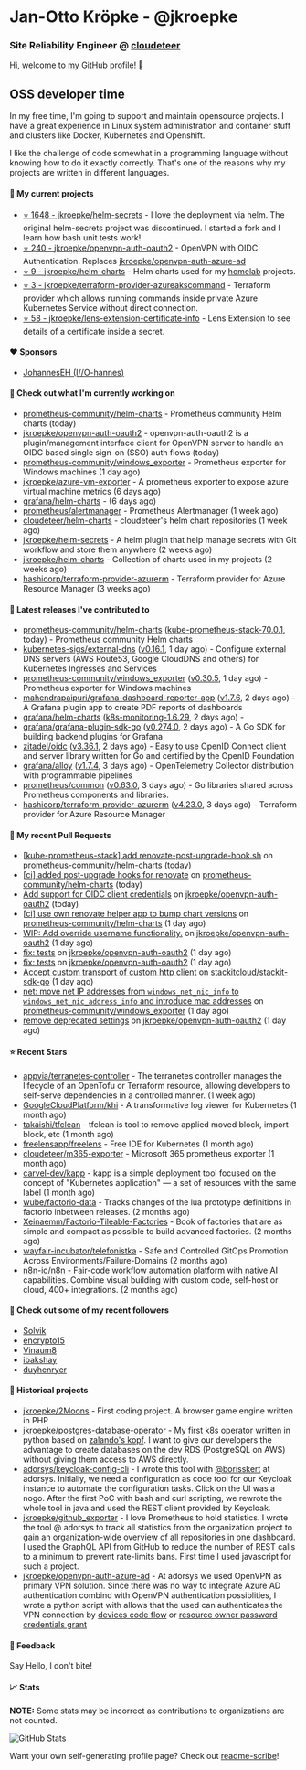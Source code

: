 # Jan-Otto Kröpke - @jkroepke
### Site Reliability Engineer @ [cloudeteer](https://cloudeteer.de/)

Hi, welcome to my GitHub profile! 👋

## OSS developer time
In my free time, I'm going to support and maintain opensource projects. I have a great experience in Linux system administration and container stuff and clusters like Docker, Kubernetes and Openshift.

I like the challenge of code somewhat in a programming language without knowing how to do it exactly correctly. That's one of the reasons why my projects are written in different languages.

#### 🌱 My current projects
- [⭐️ 1648 - jkroepke/helm-secrets](https://github.com/jkroepke/helm-secrets) - I love the deployment via helm. The original helm-secrets project was discontinued. I started a fork and I learn how bash unit tests work!
- [⭐️ 240 - jkroepke/openvpn-auth-oauth2](https://github.com/jkroepke/openvpn-auth-oauth2) - OpenVPN with OIDC Authentication. Replaces  [jkroepke/openvpn-auth-azure-ad](https://github.com/jkroepke/openvpn-auth-azure-ad) 
- [⭐️ 9 - jkroepke/helm-charts](https://github.com/jkroepke/helm-charts) - Helm charts used for my [homelab](https://github.com/jkroepke/homelab) projects.
- [⭐️ 3 - jkroepke/terraform-provider-azureakscommand](https://github.com/jkroepke/terraform-provider-azureakscommand) - Terraform provider which allows running commands inside private Azure Kubernetes Service without direct connection.
- [⭐️ 58 - jkroepke/lens-extension-certificate-info](https://github.com/jkroepke/lens-extension-certificate-info) - Lens Extension to see details of a certificate inside a secret.

#### ❤️ Sponsors

- [JohannesEH (I//O-hannes)](https://github.com/JohannesEH)


#### 👷 Check out what I'm currently working on

- [prometheus-community/helm-charts](https://github.com/prometheus-community/helm-charts) - Prometheus community Helm charts (today)
- [jkroepke/openvpn-auth-oauth2](https://github.com/jkroepke/openvpn-auth-oauth2) - openvpn-auth-oauth2 is a plugin/management interface client for OpenVPN server to handle an OIDC based single sign-on (SSO) auth flows (today)
- [prometheus-community/windows_exporter](https://github.com/prometheus-community/windows_exporter) - Prometheus exporter for Windows machines (1 day ago)
- [jkroepke/azure-vm-exporter](https://github.com/jkroepke/azure-vm-exporter) - A prometheus exporter to expose azure virtual machine metrics (6 days ago)
- [grafana/helm-charts](https://github.com/grafana/helm-charts) -  (6 days ago)
- [prometheus/alertmanager](https://github.com/prometheus/alertmanager) - Prometheus Alertmanager (1 week ago)
- [cloudeteer/helm-charts](https://github.com/cloudeteer/helm-charts) - cloudeteer's helm chart repositories (1 week ago)
- [jkroepke/helm-secrets](https://github.com/jkroepke/helm-secrets) - A helm plugin that help manage secrets with Git workflow and store them anywhere (2 weeks ago)
- [jkroepke/helm-charts](https://github.com/jkroepke/helm-charts) - Collection of charts used in my projects (2 weeks ago)
- [hashicorp/terraform-provider-azurerm](https://github.com/hashicorp/terraform-provider-azurerm) - Terraform provider for Azure Resource Manager (3 weeks ago)

#### 🔭 Latest releases I've contributed to

- [prometheus-community/helm-charts](https://github.com/prometheus-community/helm-charts) ([kube-prometheus-stack-70.0.1](https://github.com/prometheus-community/helm-charts/releases/tag/kube-prometheus-stack-70.0.1), today) - Prometheus community Helm charts
- [kubernetes-sigs/external-dns](https://github.com/kubernetes-sigs/external-dns) ([v0.16.1](https://github.com/kubernetes-sigs/external-dns/releases/tag/v0.16.1), 1 day ago) - Configure external DNS servers (AWS Route53, Google CloudDNS and others) for Kubernetes Ingresses and Services
- [prometheus-community/windows_exporter](https://github.com/prometheus-community/windows_exporter) ([v0.30.5](https://github.com/prometheus-community/windows_exporter/releases/tag/v0.30.5), 1 day ago) - Prometheus exporter for Windows machines
- [mahendrapaipuri/grafana-dashboard-reporter-app](https://github.com/mahendrapaipuri/grafana-dashboard-reporter-app) ([v1.7.6](https://github.com/mahendrapaipuri/grafana-dashboard-reporter-app/releases/tag/v1.7.6), 2 days ago) - A Grafana plugin app to create PDF reports of dashboards
- [grafana/helm-charts](https://github.com/grafana/helm-charts) ([k8s-monitoring-1.6.29](https://github.com/grafana/helm-charts/releases/tag/k8s-monitoring-1.6.29), 2 days ago) - 
- [grafana/grafana-plugin-sdk-go](https://github.com/grafana/grafana-plugin-sdk-go) ([v0.274.0](https://github.com/grafana/grafana-plugin-sdk-go/releases/tag/v0.274.0), 2 days ago) - A Go SDK for building backend plugins for Grafana
- [zitadel/oidc](https://github.com/zitadel/oidc) ([v3.36.1](https://github.com/zitadel/oidc/releases/tag/v3.36.1), 2 days ago) - Easy to use OpenID Connect client and server library written for Go and certified by the OpenID Foundation
- [grafana/alloy](https://github.com/grafana/alloy) ([v1.7.4](https://github.com/grafana/alloy/releases/tag/v1.7.4), 3 days ago) - OpenTelemetry Collector distribution with programmable pipelines
- [prometheus/common](https://github.com/prometheus/common) ([v0.63.0](https://github.com/prometheus/common/releases/tag/v0.63.0), 3 days ago) - Go libraries shared across Prometheus components and libraries.
- [hashicorp/terraform-provider-azurerm](https://github.com/hashicorp/terraform-provider-azurerm) ([v4.23.0](https://github.com/hashicorp/terraform-provider-azurerm/releases/tag/v4.23.0), 3 days ago) - Terraform provider for Azure Resource Manager

#### 🔨 My recent Pull Requests

- [[kube-prometheus-stack] add renovate-post-upgrade-hook.sh](https://github.com/prometheus-community/helm-charts/pull/5427) on [prometheus-community/helm-charts](https://github.com/prometheus-community/helm-charts) (today)
- [[ci] added post-upgrade hooks for renovate](https://github.com/prometheus-community/helm-charts/pull/5425) on [prometheus-community/helm-charts](https://github.com/prometheus-community/helm-charts) (today)
- [Add support for OIDC client credentials](https://github.com/jkroepke/openvpn-auth-oauth2/pull/439) on [jkroepke/openvpn-auth-oauth2](https://github.com/jkroepke/openvpn-auth-oauth2) (today)
- [[ci] use own renovate helper app to bump chart versions](https://github.com/prometheus-community/helm-charts/pull/5423) on [prometheus-community/helm-charts](https://github.com/prometheus-community/helm-charts) (1 day ago)
- [WIP: Add override username functionality.](https://github.com/jkroepke/openvpn-auth-oauth2/pull/437) on [jkroepke/openvpn-auth-oauth2](https://github.com/jkroepke/openvpn-auth-oauth2) (1 day ago)
- [fix: tests](https://github.com/jkroepke/openvpn-auth-oauth2/pull/436) on [jkroepke/openvpn-auth-oauth2](https://github.com/jkroepke/openvpn-auth-oauth2) (1 day ago)
- [fix: tests](https://github.com/jkroepke/openvpn-auth-oauth2/pull/435) on [jkroepke/openvpn-auth-oauth2](https://github.com/jkroepke/openvpn-auth-oauth2) (1 day ago)
- [Accept custom transport of custom http client](https://github.com/stackitcloud/stackit-sdk-go/pull/1627) on [stackitcloud/stackit-sdk-go](https://github.com/stackitcloud/stackit-sdk-go) (1 day ago)
- [net: move net IP addresses from `windows_net_nic_info` to `windows_net_nic_address_info` and introduce mac addresses](https://github.com/prometheus-community/windows_exporter/pull/1940) on [prometheus-community/windows_exporter](https://github.com/prometheus-community/windows_exporter) (1 day ago)
- [remove deprecated settings](https://github.com/jkroepke/openvpn-auth-oauth2/pull/434) on [jkroepke/openvpn-auth-oauth2](https://github.com/jkroepke/openvpn-auth-oauth2) (1 day ago)

#### ⭐ Recent Stars

- [appvia/terranetes-controller](https://github.com/appvia/terranetes-controller) - The terranetes controller manages the lifecycle of an OpenTofu or Terraform resource, allowing developers to self-serve dependencies in a controlled manner. (1 week ago)
- [GoogleCloudPlatform/khi](https://github.com/GoogleCloudPlatform/khi) - A transformative log viewer for Kubernetes (1 month ago)
- [takaishi/tfclean](https://github.com/takaishi/tfclean) - tfclean is tool to remove applied moved block, import block, etc (1 month ago)
- [freelensapp/freelens](https://github.com/freelensapp/freelens) - Free IDE for Kubernetes (1 month ago)
- [cloudeteer/m365-exporter](https://github.com/cloudeteer/m365-exporter) - Microsoft 365 prometheus exporter (1 month ago)
- [carvel-dev/kapp](https://github.com/carvel-dev/kapp) - kapp is a simple deployment tool focused on the concept of "Kubernetes application" — a set of resources with the same label (1 month ago)
- [wube/factorio-data](https://github.com/wube/factorio-data) - Tracks changes of the lua prototype definitions in factorio inbetween releases. (2 months ago)
- [Xeinaemm/Factorio-Tileable-Factories](https://github.com/Xeinaemm/Factorio-Tileable-Factories) - Book of factories that are as simple and compact as possible to build advanced factories. (2 months ago)
- [wayfair-incubator/telefonistka](https://github.com/wayfair-incubator/telefonistka) - Safe and Controlled GitOps Promotion Across Environments/Failure-Domains (2 months ago)
- [n8n-io/n8n](https://github.com/n8n-io/n8n) - Fair-code workflow automation platform with native AI capabilities. Combine visual building with custom code, self-host or cloud, 400+ integrations. (2 months ago)

#### 👯 Check out some of my recent followers

- [Solvik](https://github.com/Solvik)
- [encrypto15](https://github.com/encrypto15)
- [Vinaum8](https://github.com/Vinaum8)
- [ibakshay](https://github.com/ibakshay)
- [duyhenryer](https://github.com/duyhenryer)

#### 📜 Historical projects
- [jkroepke/2Moons](https://github.com/jkroepke/2Moons) - First coding project. A browser game engine written in PHP
- [jkroepke/postgres-database-operator](https://github.com/jkroepke/postgres-database-operator) - My first k8s operator written in python based on [zalando's kopf](https://github.com/zalando-incubator/kopf). I want to give our developers the advantage to create databases on the dev RDS (PostgreSQL on AWS) without giving them access to AWS directly.
- [adorsys/keycloak-config-cli](https://github.com/adorsys/keycloak-config-cli) - I wrote this tool with [@borisskert](https://github.com/borisskert) at adorsys. Initially, we need a configuration as code tool for our Keycloak instance to automate the configuration tasks. Click on the UI was a nogo. After the first PoC with bash and curl scripting, we rewrote the whole tool in java and used the REST client provided by Keycloak.
- [jkroepke/github_exporter](https://github.com/jkroepke/github_exporter) - I love Prometheus to hold statistics. I wrote the tool @ adorsys to track all statistics from the organization project to gain an organization-wide overview of all repositories in one dashboard. I used the GraphQL API from GitHub to reduce the number of REST calls to a minimum to prevent rate-limits bans. First time I used javascript for such a project.
- [jkroepke/openvpn-auth-azure-ad](https://github.com/jkroepke/openvpn-auth-azure-ad) - At adorsys we used OpenVPN as primary VPN solution. Since there was no way to integrate Azure AD authentication combind with OpenVPN authentication possiblities, I wrote a python script with allows that the used can authenticates the VPN connection by [devices code flow](https://docs.microsoft.com/en-us/azure/active-directory/develop/v2-oauth2-device-code) or [resource owner password credentials grant](https://docs.microsoft.com/en-us/azure/active-directory/develop/v2-oauth-ropc)

#### 💬 Feedback

Say Hello, I don't bite!

#### 📈 Stats

**NOTE:** Some stats may be incorrect as contributions to organizations
are not counted.

![GitHub Stats](https://github-readme-stats.vercel.app/api?username=jkroepke&count_private=false&theme=tokyonight&show_icons=true)

Want your own self-generating profile page? Check out [readme-scribe](https://github.com/muesli/readme-scribe)!
